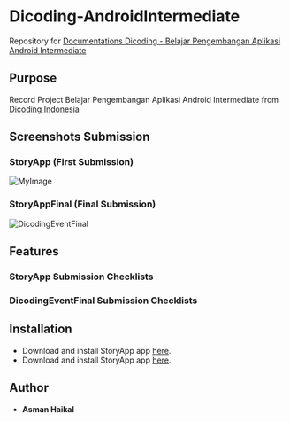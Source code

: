 # Dicoding-AndroidIntermediate
Repository for [Documentations Dicoding - Belajar Pengembangan Aplikasi Android Intermediate](https://www.dicoding.com/academies/352)

## Purpose
Record Project Belajar Pengembangan Aplikasi Android Intermediate from [Dicoding Indonesia](https://www.dicoding.com/)

## Screenshots Submission
### StoryApp (First Submission)
![MyImage](DicodingEvent/screenshots/DicodingEvent.jpg)

### StoryAppFinal (Final Submission)
![DicodingEventFinal](DicodingEventFinal/screenshots/DicodingEventFinal.jpg)

## Features
### StoryApp Submission Checklists

### DicodingEventFinal Submission Checklists

## Installation
- Download and install StoryApp app [here]().
- Download and install StoryApp app [here]().

## Author
- **Asman Haikal**
